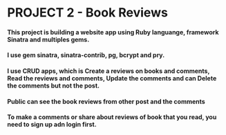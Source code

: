 # PROJECT 2 - Book Reviews
#### This project is building a website app using Ruby languange, framework Sinatra and multiples gems. 
#### I use gem sinatra, sinatra-contrib, pg, bcrypt and pry.
#### I use CRUD apps, which is Create a reviews on books and comments, Read the reviews and comments, Update the comments and can Delete the comments but not the post. 


#### Public can see the book reviews from other post and the comments
#### To make a comments or share about reviews of book that you read, you need to sign up adn login first.
